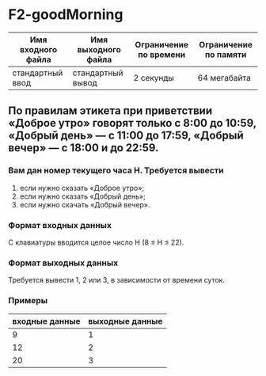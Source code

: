 # F2-goodMorning

|Имя входного файла|Имя выходного файла|Ограничение по времени|Ограничение по памяти|
|-|-|-|-|
|стандартный ввод|стандартный вывод|2 секунды|64 мегабайта|

## По правилам этикета при приветствии «Доброе утро» говорят только с 8:00 до 10:59, «Добрый день» — с 11:00 до 17:59, «Добрый вечер» — с 18:00 и до 22:59.
### Вам дан номер текущего часа H. Требуется вывести
1. если нужно сказать «Доброе утро»;
2. если нужно сказать «Добрый день»;
3. если нужно скачать «Добрый вечер».
### Формат входных данных
С клавиатуры вводится целое число H (8 ≤ H ≤ 22).
### Формат выходных данных
Требуется вывести 1, 2 или 3, в зависимости от времени суток.
### Примеры
|входные данные|выходные данные|
|-|-|
|9|1|
|12|2|
|20|3|
